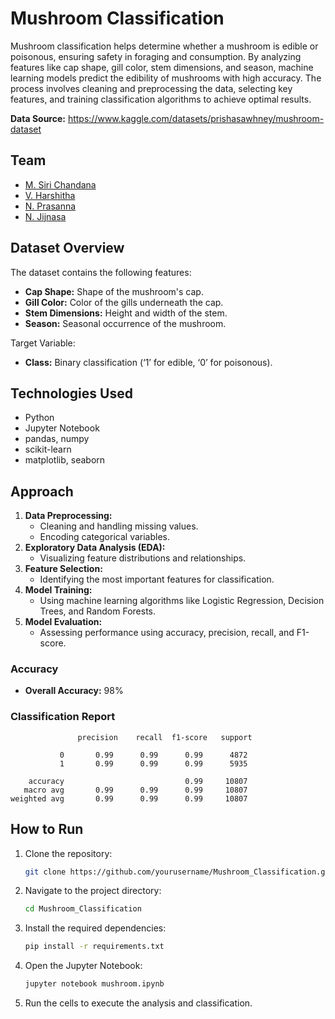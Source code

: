 # Mushroom Classification
Mushroom classification helps determine whether a mushroom is edible or poisonous, ensuring safety in foraging and consumption. By analyzing features like cap shape, gill color, stem dimensions, and season, machine learning models predict the edibility of mushrooms with high accuracy. The process involves cleaning and preprocessing the data, selecting key features, and training classification algorithms to achieve optimal results. 

**Data Source:** https://www.kaggle.com/datasets/prishasawhney/mushroom-dataset


## Team 
- [M. Siri Chandana](https://github.com/siri-chandana-macha)
- [V. Harshitha](https://github.com/)
- [N. Prasanna](https://github.com/)
- [N. Jijnasa](https://github.com/)


## Dataset Overview
The dataset contains the following features:
- **Cap Shape:** Shape of the mushroom's cap.
- **Gill Color:** Color of the gills underneath the cap.
- **Stem Dimensions:** Height and width of the stem.
- **Season:** Seasonal occurrence of the mushroom.

Target Variable:
- **Class:** Binary classification (‘1’ for edible, ‘0’ for poisonous).


## Technologies Used
- Python
- Jupyter Notebook
- pandas, numpy
- scikit-learn
- matplotlib, seaborn



## Approach
1. **Data Preprocessing:**
   - Cleaning and handling missing values.
   - Encoding categorical variables.
2. **Exploratory Data Analysis (EDA):**
   - Visualizing feature distributions and relationships.
3. **Feature Selection:**
   - Identifying the most important features for classification.
4. **Model Training:**
   - Using machine learning algorithms like Logistic Regression, Decision Trees, and Random Forests.
5. **Model Evaluation:**
   - Assessing performance using accuracy, precision, recall, and F1-score.

### Accuracy
- **Overall Accuracy:** 98%

### Classification Report
```plaintext
               precision    recall  f1-score   support

           0       0.99      0.99      0.99      4872
           1       0.99      0.99      0.99      5935

    accuracy                           0.99     10807
   macro avg       0.99      0.99      0.99     10807
weighted avg       0.99      0.99      0.99     10807
```
## How to Run
1. Clone the repository:
   ```bash
   git clone https://github.com/yourusername/Mushroom_Classification.git
   ```
2. Navigate to the project directory:
   ```bash
   cd Mushroom_Classification
   ```
3. Install the required dependencies:
   ```bash
   pip install -r requirements.txt
   ```
4. Open the Jupyter Notebook:
   ```bash
   jupyter notebook mushroom.ipynb
   ```
5. Run the cells to execute the analysis and classification.








